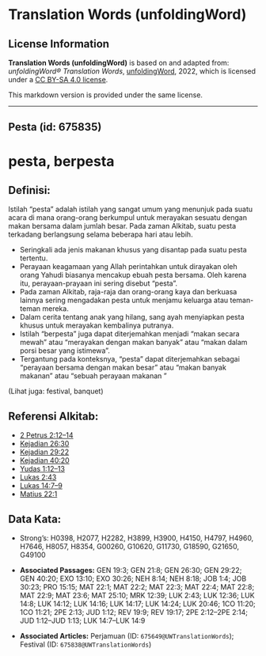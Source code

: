 # Translation Words (unfoldingWord)

## License Information

**Translation Words (unfoldingWord)** is based on and adapted from: _unfoldingWord® Translation Words_, [unfoldingWord](https://unfoldingword.org/utw), 2022, which is licensed under a [CC BY-SA 4.0 license](https://creativecommons.org/licenses/by-sa/4.0/legalcode.en).

This markdown version is provided under the same license.



--------------------------------

## Pesta (id: 675835)

pesta, berpesta
===============

Definisi:
---------

Istilah “pesta” adalah istilah yang sangat umum yang menunjuk pada suatu acara di mana orang\-orang berkumpul untuk merayakan sesuatu dengan makan bersama dalam jumlah besar. Pada zaman Alkitab, suatu pesta terkadang berlangsung selama beberapa hari atau lebih.

* Seringkali ada jenis makanan khusus yang disantap pada suatu pesta tertentu.
* Perayaan keagamaan yang Allah perintahkan untuk dirayakan oleh orang Yahudi biasanya mencakup ebuah pesta bersama. Oleh karena itu, perayaan\-prayaan ini sering disebut “pesta”.
* Pada zaman Alkitab, raja\-raja dan orang\-orang kaya dan berkuasa lainnya sering mengadakan pesta untuk menjamu keluarga atau teman\-teman mereka.
* Dalam cerita tentang anak yang hilang, sang ayah menyiapkan pesta khusus untuk merayakan kembalinya putranya.
* Istilah “berpesta” juga dapat diterjemahkan menjadi “makan secara mewah” atau “merayakan dengan makan banyak” atau “makan dalam porsi besar yang istimewa”.
* Tergantung pada konteksnya, “pesta” dapat diterjemahkan sebagai “perayaan bersama dengan makan besar” atau “makan banyak makanan” atau “sebuah perayaan makanan ”

(Lihat juga: festival, banquet)

Referensi Alkitab:
------------------

* [2 Petrus 2:12–14](https://ref.ly/2Pet0:0)
* [Kejadian 26:30](https://ref.ly/Gen26:30)
* [Kejadian 29:22](https://ref.ly/Gen29:22)
* [Kejadian 40:20](https://ref.ly/Gen40:20)
* [Yudas 1:12–13](https://ref.ly/Jude1:12-Jude1:13)
* [Lukas 2:43](https://ref.ly/Luke2:43)
* [Lukas 14:7–9](https://ref.ly/Luke14:7-Luke14:9)
* [Matius 22:1](https://ref.ly/Matt22:1)

Data Kata:
----------

* Strong’s: H0398, H2077, H2282, H3899, H3900, H4150, H4797, H4960, H7646, H8057, H8354, G00260, G10620, G11730, G18590, G21650, G49100

* **Associated Passages:** GEN 19:3; GEN 21:8; GEN 26:30; GEN 29:22; GEN 40:20; EXO 13:10; EXO 30:26; NEH 8:14; NEH 8:18; JOB 1:4; JOB 30:23; PRO 15:15; MAT 22:1; MAT 22:2; MAT 22:3; MAT 22:4; MAT 22:8; MAT 22:9; MAT 23:6; MAT 25:10; MRK 12:39; LUK 2:43; LUK 12:36; LUK 14:8; LUK 14:12; LUK 14:16; LUK 14:17; LUK 14:24; LUK 20:46; 1CO 11:20; 1CO 11:21; 2PE 2:13; JUD 1:12; REV 19:9; REV 19:17; 2PE 2:12–2PE 2:14; JUD 1:12–JUD 1:13; LUK 14:7–LUK 14:9
* **Associated Articles:** Perjamuan (ID: `675649@UWTranslationWords`); Festival (ID: `675838@UWTranslationWords`)

